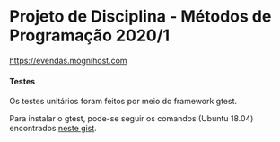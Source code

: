 # Projeto de Disciplina - Métodos de Programação 2020/1

https://evendas.mognihost.com

#### Testes

Os testes unitários foram feitos por meio do framework gtest.

Para instalar o gtest, pode-se seguir os comandos (Ubuntu 18.04) 
encontrados [neste gist](https://gist.github.com/Cartexius/4c437c084d6e388288201aadf9c8cdd5).